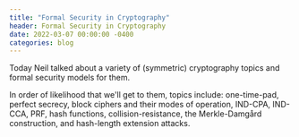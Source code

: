 ```yaml
---
title: "Formal Security in Cryptography"
header: Formal Security in Cryptography
date: 2022-03-07 00:00:00 -0400
categories: blog
---
```


Today Neil talked about a variety of (symmetric)
cryptography topics and formal security models for them.

In order of likelihood that we'll get to them, topics include: one-time-pad,
perfect secrecy, block ciphers and their modes of operation, IND-CPA, IND-CCA,
PRF, hash functions, collision-resistance, the Merkle-Damgård construction,
and hash-length extension attacks.
